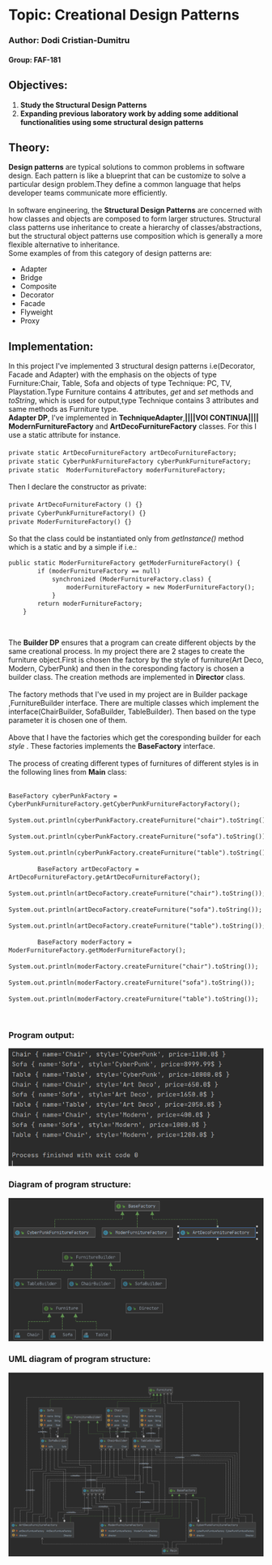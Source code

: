 # Topic: Creational Design Patterns
### Author: Dodi Cristian-Dumitru
#### Group: FAF-181
## Objectives:
1. **Study the Structural Design Patterns**<br>
2. **Expanding previous laboratory work by adding some additional functionalities using some structural design patterns**<br>

## Theory:
**Design patterns** are typical solutions to common problems
in software design. Each pattern is like a blueprint
that can be customize to solve a particular
design problem.They define a common language that helps developer teams
communicate more efficiently.<br>
<br>
In software engineering, the **Structural Design Patterns** are concerned with how classes and objects are composed
 to form larger structures.
 Structural class patterns use inheritance to create a hierarchy of classes/abstractions,
 but the structural object patterns use composition which is generally a more flexible alternative to inheritance.<br>
Some examples of from this category of design patterns are:<br>
- Adapter
- Bridge
- Composite
- Decorator
- Facade
- Flyweight
- Proxy

## Implementation:<br>
In this project I've implemented 3 structural design patterns i.e(Decorator, Facade and Adapter) with 
the emphasis on the objects of type Furniture:Chair, Table, Sofa and objects of type Technique:
PC, TV, Playstation.Type Furniture contains 4 attributes, *get* and *set* methods and *toString*, which is used 
for output,type Technique contains 3 attributes and same methods as Furniture type.<br>
**Adapter DP**, I've implemented in **TechniqueAdapter**,__||||VOI CONTINUA||||__ **ModernFurnitureFactory** and **ArtDecoFurnitureFactory** classes. For this I use a
static attribute for instance.<br><br>
`private static ArtDecoFurnitureFactory artDecoFurnitureFactory;`<br>
`private static CyberPunkFurnitureFactory cyberPunkFurnitureFactory;`<br>
`private static  ModerFurnitureFactory moderFurnitureFactory;`<br><br>
Then I declare the constructor as private:<br><br>
`private ArtDecoFurnitureFactory () {}`<br>
`private CyberPunkFurnitureFactory() {}`<br>
`private ModerFurnitureFactory() {}`<br><br>
So that the class could be instantiated only from *getInstance()* method which is a
static and by a simple if i.e.:<br>
```
public static ModerFurnitureFactory getModerFurnitureFactory() {
        if (moderFurnitureFactory == null)
            synchronized (ModerFurnitureFactory.class) {
                moderFurnitureFactory = new ModerFurnitureFactory();
            }
        return moderFurnitureFactory;
    }
```
<br>

The __Builder DP__ ensures that a program can create different objects by the same creational process.
In my project there are 2 stages to create the furniture object.First is chosen the factory by the style of furniture(Art Deco, Modern,
 CyberPunk) and then in the coresponding factory is chosen a builder class. The creation methods are implemented in __Director__ class.<br>
<br>
The factory methods that I've used in my project are in Builder package ,FurnitureBuilder interface.
There are multiple classes which implement the interface(ChairBuilder, SofaBuilder, TableBuilder). Then based on the type parameter it is chosen one of them.<br>
<br>
Above that I have the factories which get the coresponding builder for each *style* .
These factories implements the **BaseFactory** interface. <br>
<br>
The process of creating different types of furnitures of different styles is in the following lines from **Main** class:
<br>

```

BaseFactory cyberPunkFactory = CyberPunkFurnitureFactory.getCyberPunkFurnitureFactoryFactory();
        System.out.println(cyberPunkFactory.createFurniture("chair").toString());
        System.out.println(cyberPunkFactory.createFurniture("sofa").toString());
        System.out.println(cyberPunkFactory.createFurniture("table").toString());

        BaseFactory artDecoFactory = ArtDecoFurnitureFactory.getArtDecoFurnitureFactory();
        System.out.println(artDecoFactory.createFurniture("chair").toString());
        System.out.println(artDecoFactory.createFurniture("sofa").toString());
        System.out.println(artDecoFactory.createFurniture("table").toString());

        BaseFactory moderFactory = ModerFurnitureFactory.getModerFurnitureFactory();
        System.out.println(moderFactory.createFurniture("chair").toString());
        System.out.println(moderFactory.createFurniture("sofa").toString());
        System.out.println(moderFactory.createFurniture("table").toString());
```

<br>

### Program output:<br>
![Output](https://github.com/maximums/TMPS/blob/master/Lab2/img/output.png)
<br>
### Diagram of program structure:
![Output](https://github.com/maximums/TMPS/blob/master/Lab2/img/diagrama.png)
<br>
### UML diagram of program structure:
![Output](https://github.com/maximums/TMPS/blob/master/Lab2/img/diagrama1.png)
